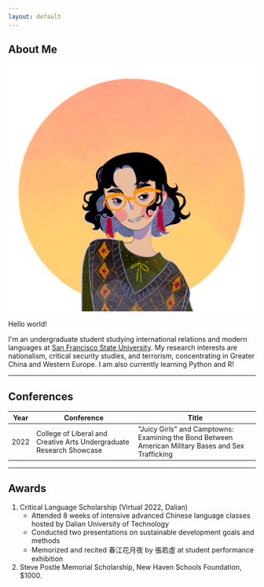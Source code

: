 ```yaml
---
layout: default
---
```


## About Me

<img class="profile-picture" src="placeholder.jpg">

Hello world!

I'm an undergraduate student studying international relations and modern languages at [San Francisco State University](https://sfsu.edu/). My research interests are nationalism, critical security studies, and terrorism, concentrating in Greater China and Western Europe. I am also currently learning Python and R!

---

## Conferences

Year | Conference | Title
-----|-------|--------
2022 | College of Liberal and Creative Arts Undergraduate Research Showcase | "Juicy Girls" and Camptowns: Examining the Bond Between American Military Bases and Sex Trafficking

---

## Awards

1. Critical Language Scholarship (Virtual 2022, Dalian)
    * Attended 8 weeks of intensive advanced Chinese language classes hosted by Dalian University of Technology
    * Conducted two presentations on sustainable development goals and methods
    * Memorized and recited 春江花月夜 by 張若虛 at student performance exhibition
2. Steve Postle Memorial Scholarship, New Haven Schools Foundation, $1000. 

